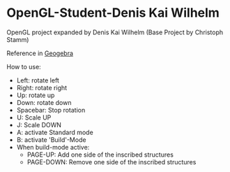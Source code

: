 # OpenGL-Student-Denis Kai Wilhelm

OpenGL project expanded by Denis Kai Wilhelm
(Base Project by Christoph Stamm)

Reference in [Geogebra](https://www.geogebra.org/classic/y2k4gwwj)

How to use:

- Left: rotate left
- Right: rotate right
- Up: rotate up
- Down: rotate down
- Spacebar: Stop rotation
- U: Scale UP
- J: Scale DOWN
- A: activate Standard mode
- B: activate 'Build'-Mode
- When build-mode active:
    - PAGE-UP: Add one side of the inscribed structures
    - PAGE-DOWN: Remove one side of the inscribed structures